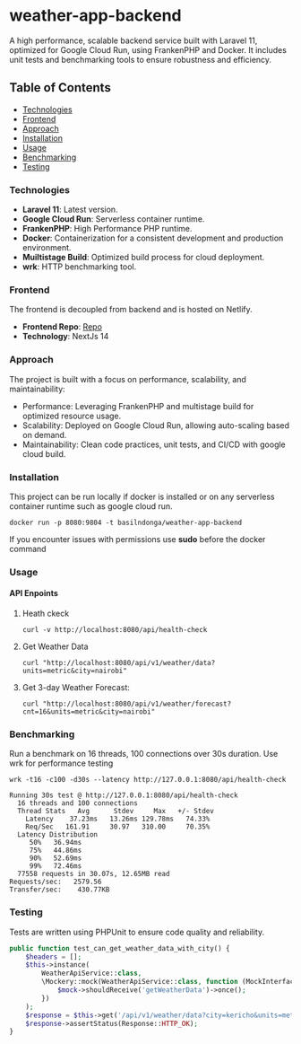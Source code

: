 # weather-app-backend

A high performance, scalable backend service built with Laravel 11, optimized for Google Cloud Run, using FrankenPHP and Docker. It includes unit tests and benchmarking tools to ensure robustness and efficiency.

## Table of Contents

-   [Technologies](#technologies)
-   [Frontend](#frontend)
-   [Approach](#approach)
-   [Installation](#installation)
-   [Usage](#usage)
-   [Benchmarking](#benchmarking)
-   [Testing](#testing)

### Technologies

-   **Laravel 11**: Latest version.
-   **Google Cloud Run**: Serverless container runtime.
-   **FrankenPHP**: High Performance PHP runtime.
-   **Docker**: Containerization for a consistent development and production environment.
-   **Muiltistage Build**: Optimized build process for cloud deployment.
-   **wrk**: HTTP benchmarking tool.

### Frontend

The frontend is decoupled from backend and is hosted on Netlify.

-   **Frontend Repo**: [Repo](https://github.com/Bascil/weather-app-frontend)
-   **Technology**: NextJs 14

### Approach

The project is built with a focus on performance, scalability, and maintainability:

-   Performance: Leveraging FrankenPHP and multistage build for optimized resource usage.
-   Scalability: Deployed on Google Cloud Run, allowing auto-scaling based on demand.
-   Maintainability: Clean code practices, unit tests, and CI/CD with google cloud build.

### Installation

This project can be run locally if docker is installed or on any serverless container runtime such as google cloud run.

```
docker run -p 8080:9804 -t basilndonga/weather-app-backend
```

If you encounter issues with permissions use **sudo** before the docker command

### Usage

#### API Enpoints

1. Heath ckeck

    ```
    curl -v http://localhost:8080/api/health-check
    ```

2. Get Weather Data

    ```
    curl "http://localhost:8080/api/v1/weather/data?units=metric&city=nairobi"
    ```

3. Get 3-day Weather Forecast:

    ```
    curl "http://localhost:8080/api/v1/weather/forecast?cnt=16&units=metric&city=nairobi"
    ```

### Benchmarking

Run a benchmark on 16 threads, 100 connections over 30s duration. Use wrk for performance testing

```
wrk -t16 -c100 -d30s --latency http://127.0.0.1:8080/api/health-check

Running 30s test @ http://127.0.0.1:8080/api/health-check
  16 threads and 100 connections
  Thread Stats   Avg      Stdev     Max   +/- Stdev
    Latency    37.23ms   13.26ms 129.78ms   74.33%
    Req/Sec   161.91     30.97   310.00     70.35%
  Latency Distribution
     50%   36.94ms
     75%   44.86ms
     90%   52.69ms
     99%   72.46ms
  77558 requests in 30.07s, 12.65MB read
Requests/sec:   2579.56
Transfer/sec:    430.77KB

```

### Testing

Tests are written using PHPUnit to ensure code quality and reliability.

```php
public function test_can_get_weather_data_with_city() {
    $headers = [];
    $this->instance(
        WeatherApiService::class,
        \Mockery::mock(WeatherApiService::class, function (MockInterface $mock) {
            $mock->shouldReceive('getWeatherData')->once();
        })
    );
    $response = $this->get('/api/v1/weather/data?city=kericho&units=metric', $headers);
    $response->assertStatus(Response::HTTP_OK);
}
```
